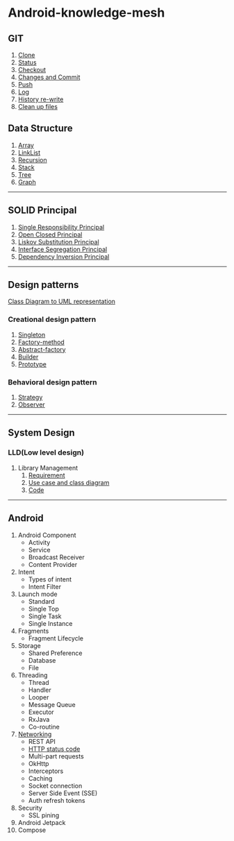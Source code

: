 # Android-knowledge-mesh

## GIT
1. [Clone](/git/git.md#clone)
2. [Status](/git/git.md#status)
3. [Checkout](/git/git.md#checkout)
4. [Changes and Commit](/git/git.md#changes-and-commit)
5. [Push](/git/git.md#Push)
6. [Log](/git/git.md#Log)
7. [History re-write](/git/git.md#History-re-write)
8. [Clean up files](/git/git.md#Clean-up-files)

## Data Structure

1. [Array](data_structure/src/main/java/array/array.md)
2. [LinkList](data_structure/src/main/java/linklist/linklist.md)
3. [Recursion](data_structure/src/main/java/recursion/recursion.md)
4. [Stack](data_structure/src/main/java/stack/stack.md)
5. [Tree](data_structure/src/main/java/tree/tree.md)
6. [Graph](data_structure/src/main/java/graph/graph.md)

---

## SOLID Principal

1. [Single Responsibility Principal](solid_principal/single_responsibility_principal.md)
2. [Open Closed Principal](solid_principal/open_closed_principal.md)
3. [Liskov Substitution Principal](solid_principal/liskov_substitution_principal.md)
4. [Interface Segregation Principal](solid_principal/interface_segregation_principal.md)
5. [Dependency Inversion Principal](solid_principal/dependency_inversion_principal.md)

---

## Design patterns

[Class Diagram to UML representation](design_patterns/class_uml/class_uml_relationship.md) 

### Creational design pattern

1. [Singleton](design_patterns/creational/singletone/singletone.md)
2. [Factory-method](design_patterns/creational/factory/factory_method.md)
3. [Abstract-factory](design_patterns/creational/abstract_factory/abstract_factory.md)
4. [Builder](design_patterns/creational/builder/builder.md)
5. [Prototype](design_patterns/creational/prototype/prototype.md)

### Behavioral design pattern
1. [Strategy](design_patterns/behavioral/strategy/strategy.md)
2. [Observer](design_patterns/behavioral/observer/observer.md)
---

## System Design

### LLD(Low level design)

1. Library Management
    1. [Requirement](system_design/lld/library_management/requirment.md)
    2. [Use case and class diagram](system_design/lld/library_management/usercase_class_diagram.md)
    3. [Code](system_design/lld/library_management/code.md)

---
## Android
1. Android Component
   - Activity
   - Service
   - Broadcast Receiver
   - Content Provider
2. Intent
   - Types of intent
   - Intent Filter
3. Launch mode
   - Standard
   - Single Top
   - Single Task
   - Single Instance
4. Fragments
   - Fragment Lifecycle
5. Storage
   - Shared Preference
   - Database
   - File
6. Threading
   - Thread
   - Handler
   - Looper
   - Message Queue
   - Executor
   - RxJava
   - Co-routine
7. [Networking](android/networking/networking.md)
   - REST API
   - [HTTP status code](android/networking/networking.md#http-status-code)
   - Multi-part requests
   - OkHttp
   - Interceptors
   - Caching
   - Socket connection
   - Server Side Event (SSE)
   - Auth refresh tokens
8. Security 
   - SSL pining  
9. Android Jetpack
10. Compose


   